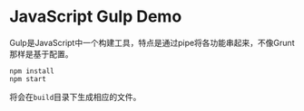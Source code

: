 JavaScript Gulp Demo
====================

Gulp是JavaScript中一个构建工具，特点是通过pipe将各功能串起来，不像Grunt那样是基于配置。

```
npm install
npm start
```

将会在`build`目录下生成相应的文件。